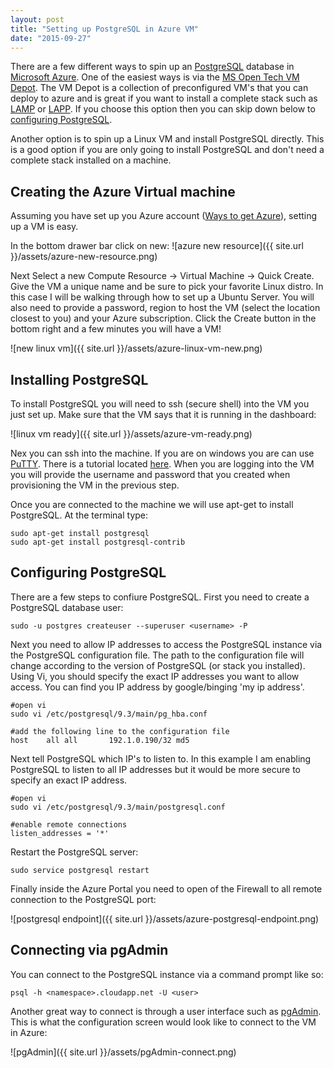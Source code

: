 ```yaml
---
layout: post
title: "Setting up PostgreSQL in Azure VM"
date: "2015-09-27"
---
```


There are a few different ways to spin up an [PostgreSQL](http://www.postgresql.org/) database in [Microsoft Azure](https://azure.microsoft.com/en-us/).  One of the easiest ways is via the [MS Open Tech VM Depot](https://vmdepot.msopentech.com/List/Index).  The VM Depot is a collection of preconfigured VM's that you can deploy to azure and is great if you want to install a complete stack such as [LAMP](https://vmdepot.msopentech.com/List/Index?sort=Featured&search=LAMP) or [LAPP](https://vmdepot.msopentech.com/List/Index?sort=Featured&search=LAPP).  If you choose this option then you can skip down below to [configuring PostgreSQL](#configure).

Another option is to spin up a Linux VM and install PostgreSQL directly.  This is a good option if you are only going to install PostgreSQL and don't need a complete stack installed on a machine.  

## Creating the Azure Virtual machine

Assuming you have set up you Azure account ([Ways to get Azure](http://devfish.net/post/2015/08/07/getting-an-azure-account-six-different-ways.aspx)),  setting up a VM is easy.  

In the bottom drawer bar click on new:
![azure new resource]({{ site.url }}/assets/azure-new-resource.png)

Next Select a new Compute Resource -> Virtual Machine -> Quick Create.  Give the VM a unique name and be sure to pick your favorite Linux distro.  In this case I will be walking through how to set up a Ubuntu Server.  You will also need to provide a password, region to host the VM (select the location closest to you) and your Azure subscription. Click the Create button in the bottom right and a few minutes you will have a VM!

![new linux vm]({{ site.url }}/assets/azure-linux-vm-new.png)

## Installing PostgreSQL

To install PostgreSQL you will need to ssh (secure shell) into the VM you just set up.  Make sure that the VM says that it is running in the dashboard:

![linux vm ready]({{ site.url }}/assets/azure-vm-ready.png)

Nex you can ssh into the machine.  If you are on windows you are can use [PuTTY](http://www.putty.org/).  There is a tutorial located [here](http://www.webmasters-central.com/tutorials/how-to-telnet-server-using-putty-ssh-client/).  When you are logging into the VM you will provide the username and password that you created when provisioning the VM in the previous step.

Once you are connected to the machine we will use apt-get to install PostgreSQL.  At the terminal type:

```
sudo apt-get install postgresql
sudo apt-get install postgresql-contrib
```

## <a name="configure"></a>Configuring PostgreSQL
There are a few steps to confiure PostgreSQL.  First you need to create a PostgreSQL database user:

```
sudo -u postgres createuser --superuser <username> -P
```

Next you need to allow IP addresses to access the PostgreSQL instance via the PostgreSQL configuration file.  The path to the configuration file will change according to the version of PostgreSQL (or stack you installed).  Using Vi, you should specify the exact IP addresses you want to allow access. You can find you IP address by google/binging 'my ip address'.

```
#open vi
sudo vi /etc/postgresql/9.3/main/pg_hba.conf

#add the following line to the configuration file
host    all all       192.1.0.190/32 md5
```

Next tell PostgreSQL which IP's to listen to.  In this example I am enabling PostgreSQL to listen to all IP addresses but it would be more secure to specify an exact IP address.

```
#open vi
sudo vi /etc/postgresql/9.3/main/postgresql.conf

#enable remote connections
listen_addresses = '*'
```
Restart the PostgreSQL server:
```
sudo service postgresql restart
```

Finally inside the Azure Portal you need to open of the Firewall to all remote connection to the PostgreSQL port:

![postgresql endpoint]({{ site.url }}/assets/azure-postgresql-endpoint.png)

## Connecting via pgAdmin

You can connect to the PostgreSQL instance via a command prompt like so:

```
psql -h <namespace>.cloudapp.net -U <user>
```

Another great way to connect is through a user interface such as [pgAdmin](http://pgadmin.org/).  This is what the configuration screen would look like to connect to the VM in Azure:

![pgAdmin]({{ site.url }}/assets/pgAdmin-connect.png)

